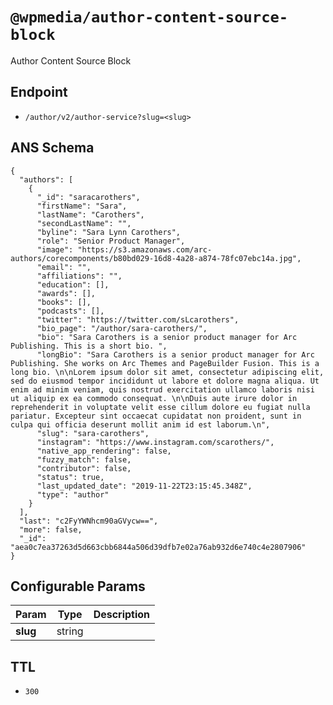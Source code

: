 # `@wpmedia/author-content-source-block`

Author Content Source Block

## Endpoint

- `/author/v2/author-service?slug=<slug>`

## ANS Schema

```
{
  "authors": [
    {
      "_id": "saracarothers",
      "firstName": "Sara",
      "lastName": "Carothers",
      "secondLastName": "",
      "byline": "Sara Lynn Carothers",
      "role": "Senior Product Manager",
      "image": "https://s3.amazonaws.com/arc-authors/corecomponents/b80bd029-16d8-4a28-a874-78fc07ebc14a.jpg",
      "email": "",
      "affiliations": "",
      "education": [],
      "awards": [],
      "books": [],
      "podcasts": [],
      "twitter": "https://twitter.com/sLcarothers",
      "bio_page": "/author/sara-carothers/",
      "bio": "Sara Carothers is a senior product manager for Arc Publishing. This is a short bio. ",
      "longBio": "Sara Carothers is a senior product manager for Arc Publishing. She works on Arc Themes and PageBuilder Fusion. This is a long bio. \n\nLorem ipsum dolor sit amet, consectetur adipiscing elit, sed do eiusmod tempor incididunt ut labore et dolore magna aliqua. Ut enim ad minim veniam, quis nostrud exercitation ullamco laboris nisi ut aliquip ex ea commodo consequat. \n\nDuis aute irure dolor in reprehenderit in voluptate velit esse cillum dolore eu fugiat nulla pariatur. Excepteur sint occaecat cupidatat non proident, sunt in culpa qui officia deserunt mollit anim id est laborum.\n",
      "slug": "sara-carothers",
      "instagram": "https://www.instagram.com/scarothers/",
      "native_app_rendering": false,
      "fuzzy_match": false,
      "contributor": false,
      "status": true,
      "last_updated_date": "2019-11-22T23:15:45.348Z",
      "type": "author"
    }
  ],
  "last": "c2FyYWNhcm90aGVycw==",
  "more": false,
  "_id": "aea0c7ea37263d5d663cbb6844a506d39dfb7e02a76ab932d6e740c4e2807906"
}
```

## Configurable Params

| **Param** | **Type** | **Description** |
| --------- | -------- | --------------- |
| **slug**  | string   |                 |

## TTL

- `300`
